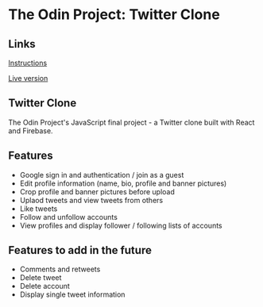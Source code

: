 # The Odin Project: Twitter Clone

## Links
[Instructions](https://www.theodinproject.com/lessons/node-path-javascript-javascript-final-project)

[Live version]()

## Twitter Clone
The Odin Project's JavaScript final project - a Twitter clone built with React and Firebase.

## Features
* Google sign in and authentication / join as a guest
* Edit profile information (name, bio, profile and banner pictures)
* Crop profile and banner pictures before upload
* Uplaod tweets and view tweets from others
* Like tweets
* Follow and unfollow accounts
* View profiles and display follower / following lists of accounts

## Features to add in the future
* Comments and retweets
* Delete tweet
* Delete account
* Display single tweet information